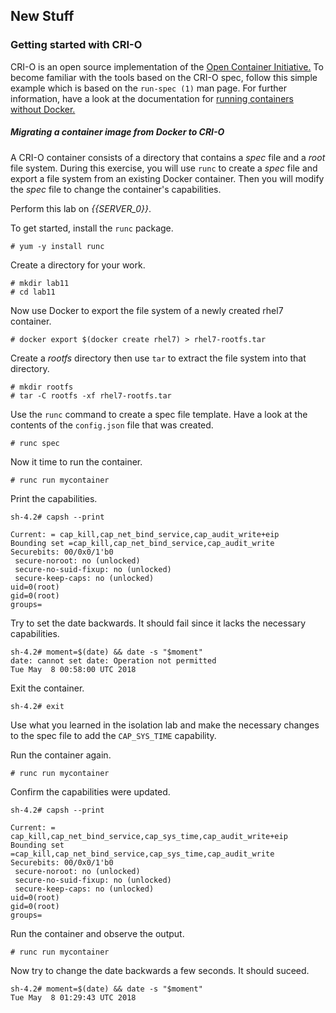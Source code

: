 ## New Stuff

### Getting started with CRI-O

CRI-O is an open source implementation of the [Open Container Initiative.](https://github.com/opencontainers/runtime-spec) To become familiar with the tools based on the CRI-O spec, follow
this simple example which is based on the ```run-spec (1)``` man page. For further information, have a look at the documentation for [running containers without Docker.](https://access.redhat.com/documentation/en-us/red_hat_enterprise_linux_atomic_host/7/html/managing_containers/finding_running_and_building_containers_without_docker)

##### Migrating a container image from Docker to CRI-O

A CRI-O container consists of a directory that contains a *spec* file and a *root* file system. During this
exercise, you will use ```runc``` to create a *spec* file and export a file system from an existing Docker container. Then 
you will modify the *spec* file to change the container's capabilities. 

Perform this lab on *{{SERVER_0}}*.

To get started, install the ```runc``` package.

~~~shell
# yum -y install runc
~~~

Create a directory for your work.

~~~shell 
# mkdir lab11
# cd lab11
~~~

Now use Docker to export the file system of a newly created rhel7 container.

~~~shell
# docker export $(docker create rhel7) > rhel7-rootfs.tar
~~~

Create a *rootfs* directory then use ```tar``` to extract the file system into that directory.

~~~shell
# mkdir rootfs
# tar -C rootfs -xf rhel7-rootfs.tar
~~~

Use the ```runc``` command to create a spec file template. Have a look at the contents of the ```config.json``` file that was created.

~~~shell
# runc spec
~~~

Now it time to run the container.

~~~shell
# runc run mycontainer
~~~

Print the capabilities.

~~~shell
sh-4.2# capsh --print
~~~

~~~shell
Current: = cap_kill,cap_net_bind_service,cap_audit_write+eip
Bounding set =cap_kill,cap_net_bind_service,cap_audit_write
Securebits: 00/0x0/1'b0
 secure-noroot: no (unlocked)
 secure-no-suid-fixup: no (unlocked)
 secure-keep-caps: no (unlocked)
uid=0(root)
gid=0(root)
groups=
~~~

Try to set the date backwards. It should fail since it lacks the necessary capabilities.

~~~shell
sh-4.2# moment=$(date) && date -s "$moment"
date: cannot set date: Operation not permitted
Tue May  8 00:58:00 UTC 2018
~~~

Exit the container.

~~~shell
sh-4.2# exit
~~~

Use what you learned in the isolation lab and make the necessary changes to the spec file to add the ```CAP_SYS_TIME``` capability.

Run the container again. 

~~~shell
# runc run mycontainer
~~~

Confirm the capabilities were updated.

~~~shell
sh-4.2# capsh --print
~~~

~~~shell
Current: = cap_kill,cap_net_bind_service,cap_sys_time,cap_audit_write+eip
Bounding set =cap_kill,cap_net_bind_service,cap_sys_time,cap_audit_write
Securebits: 00/0x0/1'b0
 secure-noroot: no (unlocked)
 secure-no-suid-fixup: no (unlocked)
 secure-keep-caps: no (unlocked)
uid=0(root)
gid=0(root)
groups=
~~~

Run the container and observe the output.

~~~shell
# runc run mycontainer
~~~

Now try to change the date backwards a few seconds. It should suceed.

~~~shell
sh-4.2# moment=$(date) && date -s "$moment"
Tue May  8 01:29:43 UTC 2018
~~~

